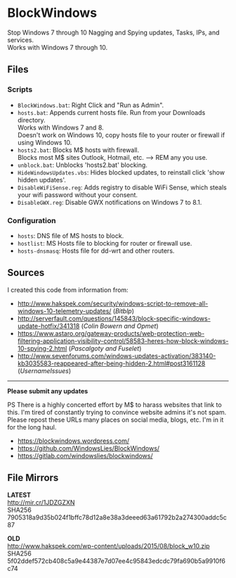 # BlockWindows
Stop Windows 7 through 10 Nagging and Spying updates, Tasks, IPs, and services.  
Works with Windows 7 through 10.

## Files

### Scripts

+ `BlockWindows.bat`: Right Click and "Run as Admin".
+ `hosts.bat`: Appends current hosts file. Run from your Downloads directory.  
Works with Windows 7 and 8.  
Doesn't work on Windows 10, copy hosts file to your router or firewall if using Windows 10.
+ `hosts2.bat`: Blocks M$ hosts with firewall.  
Blocks most M$ sites Outlook, Hotmail, etc. --> REM any you use.
+ `unblock.bat`: Unblocks 'hosts2.bat' blocking.
+ `HideWindowsUpdates.vbs`: Hides blocked updates, to reinstall click 'show hidden updates'.
+ `DisableWiFiSense.reg`: Adds registry to disable WiFi Sense, which steals your wifi password without your consent.
+ `DisableGWX.reg`: Disable GWX notifications on Windows 7 to 8.1.

### Configuration

+ `hosts`: DNS file of MS hosts to block.
+ `hostlist`: MS Hosts file to blocking for router or firewall use.
+ `hosts-dnsmasq`: Hosts file for dd-wrt and other routers.

## Sources

I created this code from information from:
+ http://www.hakspek.com/security/windows-script-to-remove-all-windows-10-telemetry-updates/ (*Bitblp*)
+ http://serverfault.com/questions/145843/block-specific-windows-update-hotfix/341318 (*Colin Bowern and Opmet*)
+ https://www.astaro.org/gateway-products/web-protection-web-filtering-application-visibility-control/58583-heres-how-block-windows-10-spying-2.html (*Pascalgoty and Fuselet*)
+ http://www.sevenforums.com/windows-updates-activation/383140-kb3035583-reappeared-after-being-hidden-2.html#post3161128 (*UsernameIssues*)

---

**Please submit any updates**

PS There is a highly concerted effort by M$ to harass websites that link to this. I'm tired of constantly trying to convince website admins it's not spam.  
Please repost these URLs many places on social media, blogs, etc. I'm in it for the long haul.
+ https://blockwindows.wordpress.com/
+ https://github.com/WindowsLies/BlockWindows/
+ https://gitlab.com/windowslies/blockwindows/


## File Mirrors

**LATEST**  
http://mir.cr/1JDZGZXN  
SHA256 7905318a9d35b024f1bffc78d12a8e38a3deeed63a61792b2a274300addc5c87

**OLD**  
http://www.hakspek.com/wp-content/uploads/2015/08/block_w10.zip  
SHA256 5f02ddef572cb408c5a9e44387e7d07ee4c95843edcdc79fa690b5a9910f6c74
